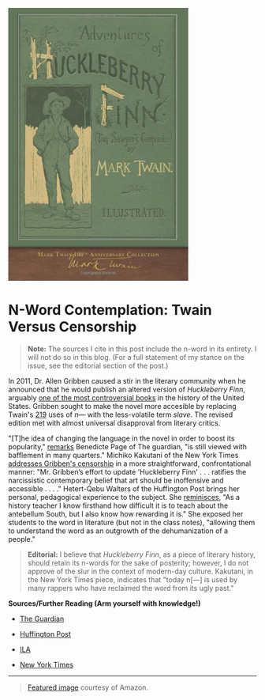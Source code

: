 ![Huckleberry Finn Front Cover](https://github.com/MMOG77/01-My-Blog/blob/master/HuckFinner.png)

# N-Word Contemplation: Twain Versus Censorship
> **Note:** The sources I cite in this post include the n-word in its entirety. I will not do so in this blog. (For a full statement of my stance on the issue, see the editorial section of the post.)

In 2011, Dr. Allen Gribben caused a stir in the literary community when he announced that he would publish an altered version of *Huckleberry Finn*, arguably [one of the most controversial books](https://www.ila.org/initiatives/banned-books-week/books-challenged-or-banned-in-2016-by-ro) in the history of the United States. Gribben sought to make the novel more accesible by replacing Twain's [219](https://www.huffingtonpost.com/hetertqebu-walters/educate-dont-censure-the-_b_806601.html) uses of *n&mdash;* with the less-volatile term *slave*. The revised edition met with almost universal disapproval from literary critics.

"[T]he idea of changing the language in the novel in order to boost its popularity," [remarks](https://www.theguardian.com/books/2011/jan/05/huckleberry-finn-edition-censors-n-word) Benedicte Page of The guardian, "is still viewed with bafflement in many quarters." Michiko Kakutani of the New York Times [addresses Gribben's censorship](https://www.nytimes.com/2011/01/07/books/07huck.html) in a more straightforward, confrontational manner: "Mr. Gribben’s effort to update 'Huckleberry Finn' . . . ratifies the narcissistic contemporary belief that art should be inoffensive and accessible . . . ." Hetert-Qebu Walters of the Huffington Post brings her personal, pedagogical experience to the subject. She [reminisces](https://www.huffingtonpost.com/hetertqebu-walters/educate-dont-censure-the-_b_806601.html), "As a history teacher I know firsthand how difficult it is to teach about the antebellum South, but I also know how rewarding it is." She exposed her students to the word in literature (but not in the class notes), "allowing them to understand the word as an outgrowth of the dehumanization of a people."

> **Editorial:** I believe that *Huckleberry Finn*, as a piece of literary history, should retain its n-words for the sake of posterity; however, I do not approve of the slur in the context of modern-day culture. Kakutani, in the New York Times piece, indicates that "today n[&mdash;] is used by many rappers who have reclaimed the word from its ugly past."

**Sources/Further Reading (Arm yourself with knowledge!)**

* [The Guardian](https://www.theguardian.com/books/2011/jan/05/huckleberry-finn-edition-censors-n-word)

* [Huffington Post](https://www.huffingtonpost.com/hetertqebu-walters/educate-dont-censure-the-_b_806601.html)

* [ILA](https://www.ila.org/initiatives/banned-books-week/books-challenged-or-banned-in-2016-by-ro)

* [New York Times](https://www.nytimes.com/2011/01/07/books/07huck.html)

***
> [Featured image](https://www.amazon.com/Adventures-Huckleberry-Finn-Anniversary-Collection/dp/1948132818/ref=sr_1_3?ie=UTF8&qid=1539910099&sr=8-3&keywords=huckleberry+finn+by+mark+twain) courtesy of Amazon.
